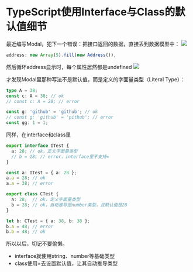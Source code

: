 # TypeScript使用Interface与Class的默认值细节

最近编写Modal，犯下一个错误：把接口返回的数据，直接丢到数据模型中：
![](https://cdn.jsdelivr.net/gh/stelalae/oss@master/files/2020/06/01/ustgME.png)

```typescript
address: new Array(5).fill(new Address()),
```
然后循环address显示时，每个属性居然都是undefined
![](https://cdn.jsdelivr.net/gh/stelalae/oss@master/files/2020/06/01/py6dyI.png)

才发现Modal里那种写法不是默认值，而是定义的字面量类型（Literal Type）：
```typescript
type A = 38;
const c: A = 38; // ok
// const c: A = 28; // error

const g: 'github' = 'github'; // ok
// const g: 'github' = 'pithub'; // error
const gg: 1 = 1;
```

同样，在interface和class里
```typescript
export interface ITest {
  a: 28; // ok，定义字面量类型
  // b = 28; // error，interface里不支持=
}

const a: ITest = { a: 28 };
a.a = 28; // ok
a.a = 38; // error

export class CTest {
  a: 28;  // ok，定义字面量类型
  b = 28; // ok，自动推导是number类型，且默认值是28
}

let b: CTest = { a: 38, b: 38 };
b.a = 48; // error
b.b = 48; // ok
```

所以以后，切记不要偷懒。
- interface就使用string、number等基础类型
- class使用=去设置默认值，让其自动推导类型